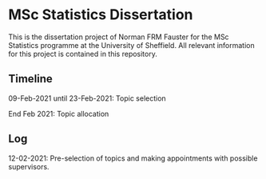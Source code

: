 # MSc Statistics Dissertation

This is the dissertation project of Norman FRM Fauster for the MSc Statistics programme at the University of Sheffield. All relevant information for this project is contained in this repository.


## Timeline
09-Feb-2021 until 23-Feb-2021: Topic selection

End Feb 2021: Topic allocation



## Log
12-02-2021: Pre-selection of topics and making appointments with possible supervisors.